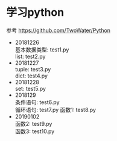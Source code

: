 # 学习python
参考 https://github.com/TwoWater/Python  

- 20181226  
基本数据类型: test1.py  
list: test2.py  
- 20181227  
tuple: test3.py  
dict: test4.py 
- 20181228  
set: test5.py
- 2018129  
条件语句: test6.py  
循环语句: test7.py
函数1: test8.py
- 20190102  
函数2: test9.py  
函数3: test10.py

